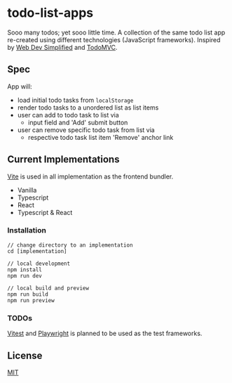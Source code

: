 # todo-list-apps
Sooo many todos; yet sooo little time. A collection of the same todo list app re-created using different technologies (JavaScript frameworks). Inspired by [Web Dev Simplified](https://www.youtube.com/watch?v=jBmrduvKl5w) and [TodoMVC](https://todomvc.com/).

## Spec
App will:
 - load initial todo tasks from `localStorage`
 - render todo tasks to a unordered list as list items
 - user can add to todo task to list via
   - input field and 'Add' submit button
 - user can remove specific todo task from list via
   - respective todo task list item 'Remove' anchor link

## Current Implementations
[Vite](https://vitejs.dev/) is used in all implementation as the frontend bundler.

- Vanilla
- Typescript
- React
- Typescript & React

### Installation
```
// change directory to an implementation
cd [implementation]

// local development
npm install
npm run dev

// local build and preview
npm run build
npm run preview
```

### TODOs
[Vitest](https://vitest.dev/) and [Playwright](https://playwright.dev/) is planned to be used as the  test frameworks.

## License
[MIT](https://choosealicense.com/licenses/mit/)
